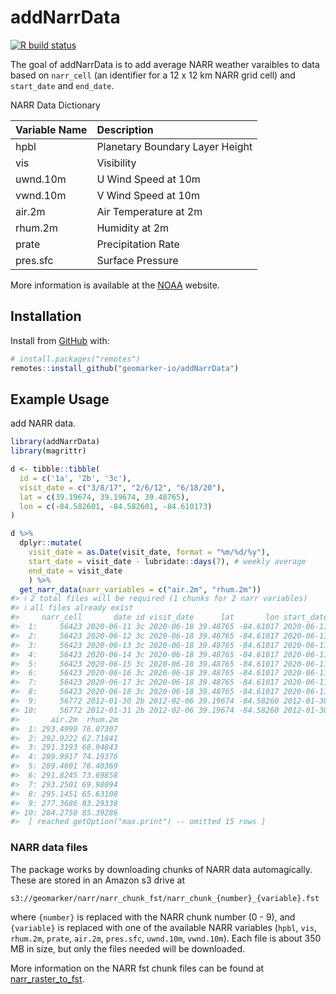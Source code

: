 
<!-- README.md is generated from README.Rmd. Please edit that file -->

# addNarrData

<!-- badges: start -->

[![R build
status](https://github.com/geomarker-io/addNarrData/workflows/R-CMD-check/badge.svg)](https://github.com/geomarker-io/addNarrData/actions)
<!-- badges: end -->

The goal of addNarrData is to add average NARR weather varaibles to data
based on `narr_cell` (an identifier for a 12 x 12 km NARR grid cell) and
`start_date` and `end_date`.

NARR Data Dictionary

| Variable Name | Description                     |
|:--------------|:--------------------------------|
| hpbl          | Planetary Boundary Layer Height |
| vis           | Visibility                      |
| uwnd.10m      | U Wind Speed at 10m             |
| vwnd.10m      | V Wind Speed at 10m             |
| air.2m        | Air Temperature at 2m           |
| rhum.2m       | Humidity at 2m                  |
| prate         | Precipitation Rate              |
| pres.sfc      | Surface Pressure                |

More information is available at the
[NOAA](https://www.ncdc.noaa.gov/sites/default/files/attachments/ncdc-narrdsi-6175-final.pdf)
website.

## Installation

Install from [GitHub](https://github.com/) with:

``` r
# install.packages("remotes")
remotes::install_github("geomarker-io/addNarrData")
```

## Example Usage

add NARR data.

``` r
library(addNarrData)
library(magrittr)

d <- tibble::tibble(
  id = c('1a', '2b', '3c'),
  visit_date = c("3/8/17", "2/6/12", "6/18/20"),
  lat = c(39.19674, 39.19674, 39.48765),
  lon = c(-84.582601, -84.582601, -84.610173)
)

d %>%
  dplyr::mutate(
    visit_date = as.Date(visit_date, format = "%m/%d/%y"),
    start_date = visit_date - lubridate::days(7), # weekly average
    end_date = visit_date
    ) %>%
  get_narr_data(narr_variables = c("air.2m", "rhum.2m"))
#> ℹ 2 total files will be required (1 chunks for 2 narr variables)
#> ℹ all files already exist
#>     narr_cell       date id visit_date      lat       lon start_date   end_date
#>  1:     56423 2020-06-11 3c 2020-06-18 39.48765 -84.61017 2020-06-11 2020-06-18
#>  2:     56423 2020-06-12 3c 2020-06-18 39.48765 -84.61017 2020-06-11 2020-06-18
#>  3:     56423 2020-06-13 3c 2020-06-18 39.48765 -84.61017 2020-06-11 2020-06-18
#>  4:     56423 2020-06-14 3c 2020-06-18 39.48765 -84.61017 2020-06-11 2020-06-18
#>  5:     56423 2020-06-15 3c 2020-06-18 39.48765 -84.61017 2020-06-11 2020-06-18
#>  6:     56423 2020-06-16 3c 2020-06-18 39.48765 -84.61017 2020-06-11 2020-06-18
#>  7:     56423 2020-06-17 3c 2020-06-18 39.48765 -84.61017 2020-06-11 2020-06-18
#>  8:     56423 2020-06-18 3c 2020-06-18 39.48765 -84.61017 2020-06-11 2020-06-18
#>  9:     56772 2012-01-30 2b 2012-02-06 39.19674 -84.58260 2012-01-30 2012-02-06
#> 10:     56772 2012-01-31 2b 2012-02-06 39.19674 -84.58260 2012-01-30 2012-02-06
#>       air.2m  rhum.2m
#>  1: 293.4990 76.07307
#>  2: 292.9222 62.71841
#>  3: 291.3193 68.94843
#>  4: 289.9917 74.19376
#>  5: 289.4601 76.40369
#>  6: 291.8245 73.69858
#>  7: 293.2501 69.98094
#>  8: 295.1451 65.63108
#>  9: 277.3686 83.29338
#> 10: 284.2750 85.39286
#>  [ reached getOption("max.print") -- omitted 15 rows ]
```

### NARR data files

The package works by downloading chunks of NARR data automagically.
These are stored in an Amazon s3 drive at

    s3://geomarker/narr/narr_chunk_fst/narr_chunk_{number}_{variable}.fst

where `{number}` is replaced with the NARR chunk number (0 - 9), and
`{variable}` is replaced with one of the available NARR variables
(`hpbl`, `vis`, `rhum.2m`, `prate`, `air.2m`, `pres.sfc`, `uwnd.10m`,
`vwnd.10m`). Each file is about 350 MB in size, but only the files
needed will be downloaded.

More information on the NARR fst chunk files can be found at
[narr\_raster\_to\_fst](https://github.com/geomarker-io/narr_raster_to_fst#narr_raster_to_fst).
